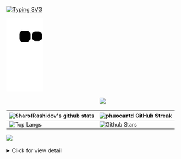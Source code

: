 [![Typing SVG](https://readme-typing-svg.herokuapp.com?size=40&duration=4000&multiline=true&width=600&height=150&lines=Hi%2C+I'm+An+%E2%9C%8C%EF%B8%8F%E2%9C%8C%EF%B8%8F%E2%9C%8C%EF%B8%8F;I'm+a+mobile+developer)](https://git.io/typing-svg)

![phuocantd snake gif](https://github.com/phuocantd/phuocantd/blob/snake/github-contribution-grid-snake.svg)

<!-- ## Github Contributions 📈 -->
<p align='center'>
<img src="https://activity-graph.herokuapp.com/graph?username=SharofRashidov&theme=react-dark&hide_border=true">
<p>
  
  
| ![SharofRashidov's github stats](https://github-readme-stats.vercel.app/api?username=SharofRashidov&show_icons=true&theme=react)             | ![phuocantd GitHub Streak](https://github-readme-streak-stats.herokuapp.com/?user=SharofRashidov&theme=react)                                                                                                           |
| --------------------------------------------------------------------------------------------------------------------------------- | ----------------------------------------------------------------------------------------------------------------------------------------------------------------------------------------------------------------- |
| ![Top Langs](https://github-readme-stats.vercel.app/api/top-langs/?username=SharofRashidov&langs_count=8&theme=react&layout=compact) | ![Github Stars](https://github-readme-stats.vercel.app/api?username=SharofRashidov&show_icons=true&locale=en&count_private=true&hide_rank=true&custom_title=My%20GitHub%20Stats&disable_animations=true&theme=react) |
  
<!--
**SharofRashidov/SharofRashidov** is a ✨ _special_ ✨ repository because its `README.md` (this file) appears on your GitHub profile.

Here are some ideas to get you started:

- 🔭 I’m currently working on ...
- 🌱 I’m currently learning ...
- 👯 I’m looking to collaborate on ...
- 🤔 I’m looking for help with ...
- 💬 Ask me about ...

- 😄 Pronouns: ...
- ⚡ Fun fact: ...
-->
<div align="left">

![](https://komarev.com/ghpvc/?username=SharofRashidov&label=PROFILE+VIEWS&style=for-the-badge&color=brightgreen)

</div>

<details>
<summary>Click for view detail</summary>
  <br>

📫- <b>How to reach me:</b> <br/>

<p align="left">
<a href="https://telegram.me/SharofRashidov_02" target="blank"><img align="center" src="https://raw.githubusercontent.com/rahuldkjain/github-profile-readme-generator/master/src/images/icons/Social/telegram.svg" alt="phuocantd" height="30" width="40" /></a>

<!--
<a href="https://codepen.io/SharofRashidov" target="blank"><img align="center" src="https://raw.githubusercontent.com/rahuldkjain/github-profile-readme-generator/master/src/images/icons/Social/codepen.svg" alt="phuocantd" height="30" width="40" /></a>
<a href="https://dev.to/SharofRashidov" target="blank"><img align="center" src="https://raw.githubusercontent.com/rahuldkjain/github-profile-readme-generator/master/src/images/icons/Social/devto.svg" alt="phuocantd" height="30" width="40" /></a>
<a href="https://twitter.com/SharofRashidov" target="blank"><img align="center" src="https://raw.githubusercontent.com/rahuldkjain/github-profile-readme-generator/master/src/images/icons/Social/twitter.svg" alt="phuocantd_" height="30" width="40" /></a>
<a href="https://linkedin.com/in/SharofRashidov" target="blank"><img align="center" src="https://raw.githubusercontent.com/rahuldkjain/github-profile-readme-generator/master/src/images/icons/Social/linked-in-alt.svg" alt="phuocantd" height="30" width="40" /></a>
<a href="https://stackoverflow.com/users/7294147" target="blank"><img align="center" src="https://raw.githubusercontent.com/rahuldkjain/github-profile-readme-generator/master/src/images/icons/Social/stack-overflow.svg" alt="7294147" height="30" width="40" /></a>
<a href="https://codesandbox.com/phuocantd" target="blank"><img align="center" src="https://raw.githubusercontent.com/rahuldkjain/github-profile-readme-generator/master/src/images/icons/Social/codesandbox.svg" alt="phuocantd" height="30" width="40" /></a>
<a href="https://kaggle.com/annguynphc" target="blank"><img align="center" src="https://raw.githubusercontent.com/rahuldkjain/github-profile-readme-generator/master/src/images/icons/Social/kaggle.svg" alt="annguynphc" height="30" width="40" /></a>
<a href="https://dribbble.com/phuocantd" target="blank"><img align="center" src="https://raw.githubusercontent.com/rahuldkjain/github-profile-readme-generator/master/src/images/icons/Social/dribbble.svg" alt="phuocantd" height="30" width="40" /></a>
<a href="https://www.behance.net/phuocantdc959" target="blank"><img align="center" src="https://raw.githubusercontent.com/rahuldkjain/github-profile-readme-generator/master/src/images/icons/Social/behance.svg" alt="phuocantdc959" height="30" width="40" /></a>
<a href="https://hashnode.com/@phuocantd" target="blank"><img align="center" src="https://raw.githubusercontent.com/rahuldkjain/github-profile-readme-generator/master/src/images/icons/Social/hashnode.svg" alt="@phuocantd" height="30" width="40" /></a>
<a href="https://medium.com/phuocantd" target="blank"><img align="center" src="https://raw.githubusercontent.com/rahuldkjain/github-profile-readme-generator/master/src/images/icons/Social/medium.svg" alt="phuocantd" height="30" width="40" /></a>
<a href="https://www.codechef.com/users/phuocantd" target="blank"><img align="center" src="https://cdn.jsdelivr.net/npm/simple-icons@3.1.0/icons/codechef.svg" alt="phuocantd" height="30" width="40" /></a>
<a href="https://www.hackerrank.com/phuocantd" target="blank"><img align="center" src="https://raw.githubusercontent.com/rahuldkjain/github-profile-readme-generator/master/src/images/icons/Social/hackerrank.svg" alt="phuocantd" height="30" width="40" /></a>
<a href="https://codeforces.com/profile/phuocantd" target="blank"><img align="center" src="https://raw.githubusercontent.com/rahuldkjain/github-profile-readme-generator/master/src/images/icons/Social/codeforces.svg" alt="phuocantd" height="30" width="40" /></a>
<a href="https://www.leetcode.com/phuocantd" target="blank"><img align="center" src="https://raw.githubusercontent.com/rahuldkjain/github-profile-readme-generator/master/src/images/icons/Social/leet-code.svg" alt="phuocantd" height="30" width="40" /></a>
<a href="https://www.hackerearth.com/nguyen194" target="blank"><img align="center" src="https://raw.githubusercontent.com/rahuldkjain/github-profile-readme-generator/master/src/images/icons/Social/hackerearth.svg" alt="nguyen194" height="30" width="40" /></a>
<a href="https://auth.geeksforgeeks.org/user/phuocf9an" target="blank"><img align="center" src="https://raw.githubusercontent.com/rahuldkjain/github-profile-readme-generator/master/src/images/icons/Social/geeks-for-geeks.svg" alt="phuocf9an" height="30" width="40" /></a>
<a href="https://www.topcoder.com/members/phuocantd" target="blank"><img align="center" src="https://raw.githubusercontent.com/rahuldkjain/github-profile-readme-generator/master/src/images/icons/Social/topcoder.svg" alt="phuocantd" height="30" width="40" /></a>

-->
</p>
  
  <b align="left">Support:</b>
<p><a href="https://www.buymeacoffee.com/SharofRashidov"> <img align="left" src="https://cdn.buymeacoffee.com/buttons/v2/default-yellow.png" height="50" width="210" alt="SharofRashidov" /></a><a href="https://ko-fi.com/SharofRashidov"> <img align="left" src="https://cdn.ko-fi.com/cdn/kofi3.png?v=3" height="50" width="210" alt="SharofRashidov" /></a></p>
  <br>
  <br>
  <br/>

</details>
